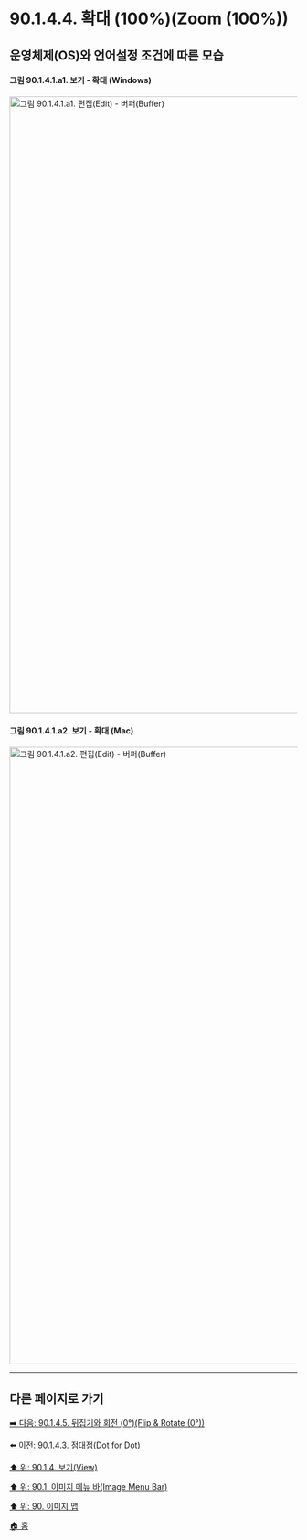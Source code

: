 # 90.1.4.4. 확대 (100%)(Zoom (100%))
## 운영체제(OS)와 언어설정 조건에 따른 모습
#### 그림 90.1.4.1.a1. 보기 - 확대 (Windows)
<img width="1080" alt="그림 90.1.4.1.a1. 편집(Edit) - 버퍼(Buffer)" environment="MacOS:Sonoma 14.2.1 GIMP 2.10.36" src="https://github.com/wonder13662/gimp/assets/15767104/409fde1c-bc21-4c2f-89fc-d41e4e5bc350">

#### 그림 90.1.4.1.a2. 보기 - 확대 (Mac)
<img width="1080" alt="그림 90.1.4.1.a2. 편집(Edit) - 버퍼(Buffer)" environment="MacOS:Sonoma 14.2.1 GIMP 2.10.36" src="https://github.com/wonder13662/gimp/assets/15767104/5f6537ef-319e-49fa-b74c-0ab6867c970a">

***

## 다른 페이지로 가기

[➡️ 다음: 90.1.4.5. 뒤집기와 회전 (0°)(Flip & Rotate (0°))](./90-01-04-05-flip_n_rotate.md)

[⬅️ 이전: 90.1.4.3. 점대점(Dot for Dot)](./90-01-04-03-dot_for_dot.md)

[⬆️ 위: 90.1.4. 보기(View)](./90-01-04-00-view.md)

[⬆️ 위: 90.1. 이미지 메뉴 바(Image Menu Bar)](./90-01-00-image-menu-bar.md)

[⬆️ 위: 90. 이미지 맵](./90-00-image-map.md)

[🏠 홈](./00-home.md)
